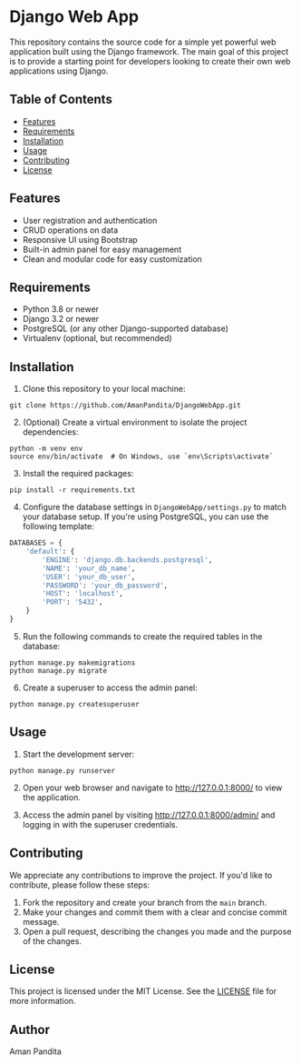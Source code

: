 # Django Web App

This repository contains the source code for a simple yet powerful web application built using the Django framework. The main goal of this project is to provide a starting point for developers looking to create their own web applications using Django.

## Table of Contents

- [Features](#features)
- [Requirements](#requirements)
- [Installation](#installation)
- [Usage](#usage)
- [Contributing](#contributing)
- [License](#license)

## Features

- User registration and authentication
- CRUD operations on data
- Responsive UI using Bootstrap
- Built-in admin panel for easy management
- Clean and modular code for easy customization

## Requirements

- Python 3.8 or newer
- Django 3.2 or newer
- PostgreSQL (or any other Django-supported database)
- Virtualenv (optional, but recommended)

## Installation

1. Clone this repository to your local machine:

```
git clone https://github.com/AmanPandita/DjangoWebApp.git
```

2. (Optional) Create a virtual environment to isolate the project dependencies:

```
python -m venv env
source env/bin/activate  # On Windows, use `env\Scripts\activate`
```

3. Install the required packages:

```
pip install -r requirements.txt
```

4. Configure the database settings in `DjangoWebApp/settings.py` to match your database setup. If you're using PostgreSQL, you can use the following template:

```python
DATABASES = {
    'default': {
        'ENGINE': 'django.db.backends.postgresql',
        'NAME': 'your_db_name',
        'USER': 'your_db_user',
        'PASSWORD': 'your_db_password',
        'HOST': 'localhost',
        'PORT': '5432',
    }
}
```

5. Run the following commands to create the required tables in the database:

```
python manage.py makemigrations
python manage.py migrate
```

6. Create a superuser to access the admin panel:

```
python manage.py createsuperuser
```

## Usage

1. Start the development server:

```
python manage.py runserver
```

2. Open your web browser and navigate to http://127.0.0.1:8000/ to view the application.

3. Access the admin panel by visiting http://127.0.0.1:8000/admin/ and logging in with the superuser credentials.

## Contributing

We appreciate any contributions to improve the project. If you'd like to contribute, please follow these steps:

1. Fork the repository and create your branch from the `main` branch.
2. Make your changes and commit them with a clear and concise commit message.
3. Open a pull request, describing the changes you made and the purpose of the changes.

## License

This project is licensed under the MIT License. See the [LICENSE](LICENSE) file for more information.

## Author

Aman Pandita
